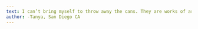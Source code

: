 ```yaml
---
text: I can’t bring myself to throw away the cans. They are works of art.
author: -Tanya, San Diego CA
---
```

